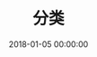 ---
title: 分类
date: 2018-01-05 00:00:00
type: "categories"
top_img: https://cdn.jsdelivr.net/gh/kcyln/ImageHosting@latest/2020/12/09/87e9ce3ce6e01fb1051c87b95a01f0e4.png
---